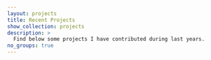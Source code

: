 ```yaml
---
layout: projects
title: Recent Projects
show_collection: projects
description: >
  Find below some projects I have contributed during last years.
no_groups: true
---
```

